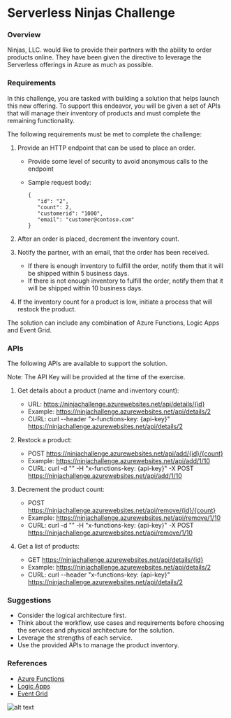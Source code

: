 # Serverless Ninjas Challenge

### Overview

Ninjas, LLC. would like to provide their partners with the ability to order products online. They have been given the directive to leverage the Serverless offerings in Azure as much as possible. 

### Requirements
In this challenge, you are tasked with building a solution that helps launch this new offering. To support this endeavor, you will be given a set of APIs that will manage their inventory of products and must complete the remaining functionality.

The following requirements must be met to complete the challenge:

1) Provide an HTTP endpoint that can be used to place an order.
   * Provide some level of security to avoid anonymous calls to the endpoint
   * Sample request body:
   
         {
            "id": "2",
            "count": 2,
            "customerid": "1000",
            "email": "customer@contoso.com"
         }

2) After an order is placed, decrement the inventory count. 

3) Notify the partner, with an email, that the order has been received. 
   * If there is enough inventory to fulfill the order, notify them that it will be shipped within 5 business days.
   * If there is not enough inventory to fulfill the order, notify them that it will be shipped within 10 business days.
   
4) If the inventory count for a product is low, initiate a process that will restock the product. 

The solution can include any combination of Azure Functions, Logic Apps and Event Grid. 

###  APIs
The following APIs are available to support the solution. 

Note: The API Key will be provided at the time of the exercise.

1) Get details about a product (name and inventory count): 
   * URL: https://ninjachallenge.azurewebsites.net/api/details/{id}
   * Example: https://ninjachallenge.azurewebsites.net/api/details/2
   * CURL: curl --header "x-functions-key: {api-key}" https://ninjachallenge.azurewebsites.net/api/details/2
   
2) Restock a product: 
   * POST https://ninjachallenge.azurewebsites.net/api/add/{id}/{count}
   * Example: https://ninjachallenge.azurewebsites.net/api/add/1/10
   * CURL: curl -d "" -H "x-functions-key: {api-key}" -X POST https://ninjachallenge.azurewebsites.net/api/add/1/10
   
3) Decrement the product count: 
   * POST https://ninjachallenge.azurewebsites.net/api/remove/{id}/{count}
   * Example: https://ninjachallenge.azurewebsites.net/api/remove/1/10
   * CURL: curl -d "" -H "x-functions-key: {api-key}" -X POST https://ninjachallenge.azurewebsites.net/api/remove/1/10
   
4) Get a list of products: 
   * GET https://ninjachallenge.azurewebsites.net/api/details/{id}
   * Example: https://ninjachallenge.azurewebsites.net/api/details/2
   * CURL: curl --header "x-functions-key: {api-key}" https://ninjachallenge.azurewebsites.net/api/details/2

### Suggestions
* Consider the logical architecture first. 
* Think about the workflow, use cases and requirements before choosing the services and physical architecture for the solution.
* Leverage the strengths of each service.
* Use the provided APIs to manage the product inventory.

### References
* [Azure Functions](https://docs.microsoft.com/en-us/azure/azure-functions/functions-overview "Azure Functions")
* [Logic Apps](https://docs.microsoft.com/en-us/azure/logic-apps/ "Azure Logic Apps")
* [Event Grid](https://docs.microsoft.com/en-us/azure/event-grid/overview "Azure Event Grid")

![alt text](https://github.com/codingwithsasquatch/serverless_ninjas_workshop/raw/master/7-Serverless_Challenge/Ninja.jpg "Serverless Challenge")
